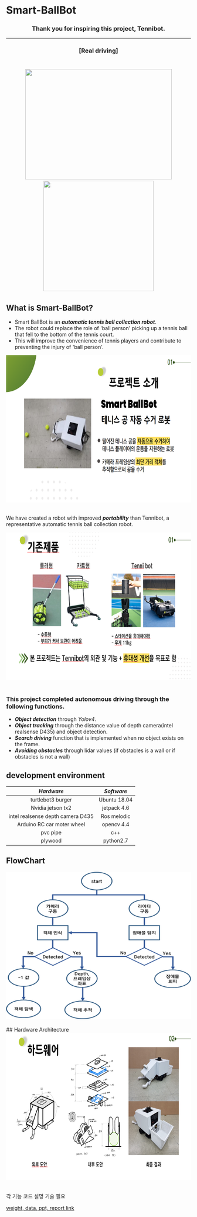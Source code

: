 Smart-BallBot
================
<div align=center><h3> Thank you for inspiring this project, Tennibot. </h3></div>

------------------------------------------------------------------------------------------
 
 <div align=center><h3> [Real driving] <h3></div><br>  
   
 <div align=center> <img src="./gif/real_driving.gif" width="400" height="300">　　　<img src="./gif/real_driving_cam.gif" width="300" height="300"> </div>

  
## What is Smart-BallBot?  

- Smart BallBot is an __*automatic tennis ball collection robot*__.  
- The robot could replace the role of 'ball person' picking up a tennis ball that fell to the bottom of the tennis court.  
- This will improve the convenience of tennis players and contribute to preventing the injury of 'ball person'.  
<div align=left><img src="./img/smartballbots_summary.png" width="600" height="400"> </div><br>  


  
We have created a robot with improved __*portability*__ than Tennibot, a representative automatic tennis ball collection robot.  
<div align=left><img src="./img/diffetiation.png" width="600" height="400">  </div><br>  

### This project completed autonomous driving through the following functions.

- __*Object detection*__ through *Yolov4*.
- __*Object tracking*__ through the distance value of depth camera(intel realsense D435) and object detection.
- __*Search driving*__ function that is implemented when no object exists on the frame.
- __*Avoiding obstacles*__ through lidar values (if obstacles is a wall or if obstacles is not a wall)  
   

 
## development environment  
 |__*Hardware*__|__*Software*__|
|:---:|:---:|
|turtlebot3 burger|Ubuntu 18.04|
|Nvidia jetson tx2|jetpack 4.6|
|intel realsense depth camera D435|Ros melodic|
|Arduino RC car moter wheel|opencv 4.4|
|pvc pipe|c++|
|plywood|python2.7|

## FlowChart
  <div align=left><img src="./img/flowchar.png" width="600" height="400">  </div><br>
## Hardware Architecture
 <div align=left><img src="./img/hardwarearchitecture.png" width="600" height="400">  </div><br>  

 각 기능 코드 설명 기술 필요  
 



[weight, data, ppt, report link](https://drive.google.com/drive/folders/1Z5RPslZzYfOkavRUon8S_9rod0F4WjUD?usp=sharing)
